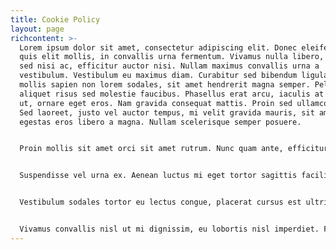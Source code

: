 ```yaml
---
title: Cookie Policy
layout: page
richcontent: >-
  Lorem ipsum dolor sit amet, consectetur adipiscing elit. Donec eleifend dolor
  quis elit mollis, in convallis urna fermentum. Vivamus nulla libero, rutrum
  sed nisi ac, efficitur auctor nisi. Nullam maximus convallis urna a
  vestibulum. Vestibulum eu maximus diam. Curabitur sed bibendum ligula. Proin
  mollis sapien non lorem sodales, sit amet hendrerit magna semper. Pellentesque
  aliquet risus sed molestie faucibus. Phasellus erat arcu, iaculis at finibus
  ut, ornare eget eros. Nam gravida consequat mattis. Proin sed ullamcorper leo.
  Sed laoreet, justo vel auctor tempus, mi velit gravida mauris, sit amet
  egestas eros libero a magna. Nullam scelerisque semper posuere.


  Proin mollis sit amet orci sit amet rutrum. Nunc quam ante, efficitur eget semper eu, elementum sit amet magna. Etiam imperdiet dui vitae orci tempor, ut iaculis lectus commodo. Nullam eget tellus velit. Suspendisse eget magna ac mauris luctus elementum. Curabitur in commodo turpis. Pellentesque convallis, risus rutrum consequat ultricies, tellus lectus sagittis odio, a tincidunt mi ante sed enim. Integer enim sem, pretium eu ornare vel, auctor eget quam. Aliquam in eros convallis, facilisis nisl eget, tincidunt urna. Sed nec tellus id massa euismod blandit. Praesent tristique aliquam tortor, eget lacinia enim eleifend at. Curabitur eu suscipit augue, eu lobortis magna. Pellentesque tincidunt vulputate ex, a hendrerit augue consequat ut. Maecenas eu enim in felis congue ultricies.


  Suspendisse vel urna ex. Aenean luctus mi eget tortor sagittis facilisis. Curabitur efficitur ex arcu, non dapibus mi tempus vitae. Nullam eget ex pulvinar, accumsan nulla vel, varius arcu. Ut ullamcorper, felis quis ullamcorper vehicula, quam erat ultrices dui, quis tincidunt ante magna in tellus. Vestibulum rhoncus mauris sit amet tellus aliquet sollicitudin. Nulla facilisi. Integer ornare maximus tellus in semper. Morbi ipsum nulla, interdum et dignissim et, interdum vel est. Praesent molestie metus at sodales aliquam. Vestibulum ac iaculis risus. Etiam imperdiet purus libero. Vestibulum lacinia felis sit amet tincidunt pellentesque. Proin gravida sollicitudin consectetur. Nunc interdum eu urna nec tempus.


  Vestibulum sodales tortor eu lectus congue, placerat cursus est ultrices. Nulla facilisi. Proin fermentum mi eu orci luctus, sit amet gravida metus laoreet. Nunc ultrices molestie orci, vitae egestas est venenatis quis. Nam rhoncus fermentum turpis, a lacinia ligula. Integer blandit justo vitae semper dignissim. Phasellus molestie tortor purus, at pharetra ante rutrum in. Curabitur odio sapien, vehicula sed convallis non, laoreet non urna. Nunc elementum laoreet lorem, sit amet ultricies risus feugiat vel.


  Vivamus convallis nisl ut mi dignissim, eu lobortis nisl imperdiet. Fusce id leo id libero posuere elementum. In vel porta diam, eu accumsan elit. Integer mattis, odio nec cursus ultrices, felis urna feugiat metus, eget blandit dui ante sit amet erat. Mauris vitae nulla gravida, bibendum sem vitae, ullamcorper odio. Nam vel porta magna. Nulla consectetur maximus eros, id finibus lectus. Proin a tortor at enim tempus hendrerit. Etiam congue neque iaculis, tincidunt urna vel, sagittis ipsum. Nullam ornare nulla in turpis egestas, et imperdiet sapien pharetra. Sed ullamcorper dolor sit amet ligula sodales luctus. Mauris luctus ac velit id sollicitudin. Aliquam lobortis augue nec pharetra ultricies.
---
```

